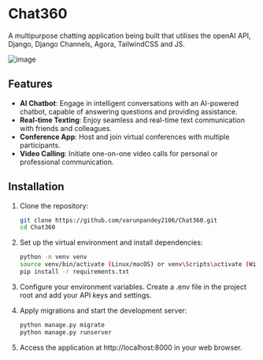 
# Chat360

A multipurpose chatting application being built that utilises the openAI API, Django, Django Channels, Agora, TailwindCSS and JS.

![image](https://github.com/varunpandey2106/Chat360/assets/77747699/42a2f011-4e8b-4527-a0f8-2dae4d156e3e)


## Features

- **AI Chatbot**: Engage in intelligent conversations with an AI-powered chatbot, capable of answering questions and providing assistance.
- **Real-time Texting**: Enjoy seamless and real-time text communication with friends and colleagues.
- **Conference App**: Host and join virtual conferences with multiple participants.
- **Video Calling**: Initiate one-on-one video calls for personal or professional communication.

## Installation

1. Clone the repository:
   ```bash
   git clone https://github.com/varunpandey2106/Chat360.git
   cd Chat360

2. Set up the virtual environment and install dependencies:
    ```bash
    python -m venv venv
    source venv/bin/activate (Linux/macOS) or venv\Scripts\activate (Windows)
    pip install -r requirements.txt

3. Configure your environment variables. Create a .env file in the project root and add your API keys and settings.

4. Apply migrations and start the development server:
    ```bash
    python manage.py migrate
    python manage.py runserver

5. Access the application at http://localhost:8000 in your web browser.

